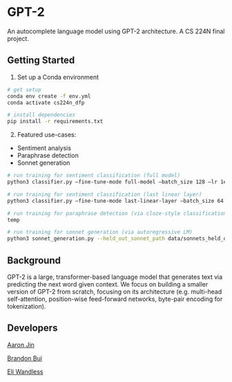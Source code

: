 # GPT-2

An autocomplete language model using GPT-2 architecture. A CS 224N final project.

## Getting Started

1. Set up a Conda environment

```bash
# get setup
conda env create -f env.yml
conda activate cs224n_dfp

# install dependencies
pip install -r requirements.txt
```

2. Featured use-cases:

- Sentiment analysis
- Paraphrase detection
- Sonnet generation

```bash
# run training for sentiment classification (full model)
python3 classifier.py –fine-tune-mode full-model –batch_size 128 –lr 1e-5 hidden_dropout_prob=0.1 –epochs=10

# run training for sentiment classification (last linear layer)
python3 classifier.py –fine-tune-mode last-linear-layer –batch_size 64 –lr 1e-3 hidden_dropout_prob=0.1 –epochs=10

# run training for paraphrase detection (via cloze-style classification)
temp

# run training for sonnet generation (via autoregressive LM)
python3 sonnet_generation.py --held_out_sonnet_path data/sonnets_held_out_dev.txt --sonnet_out predictions/generated_sonnets_dev.txt
```

## Background

GPT-2 is a large, transformer-based language model that generates text via predicting the next word given context. We focus on building a smaller version of GPT-2 from scratch, focusing on its architecture (e.g. multi-head self-attention, position-wise feed-forward networks, byte-pair encoding for tokenization).

## Developers

[Aaron Jin](https://github.com/aaronkjin)

[Brandon Bui](https://github.com/brandonbui5)

[Eli Wandless](https://github.com/elidbc)
